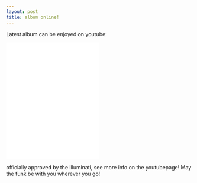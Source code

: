 ```yaml
---
layout: post
title: album online!
---
```

Latest album can be enjoyed on youtube:

<iframe allowfullscreen="" frameborder="0" height="315" src="//www.youtube.com/embed/eEVKgcekHi4" width="250">
</iframe>
 
officially approved by the illuminati, see more info on the youtubepage! May the funk be with you wherever you go!
